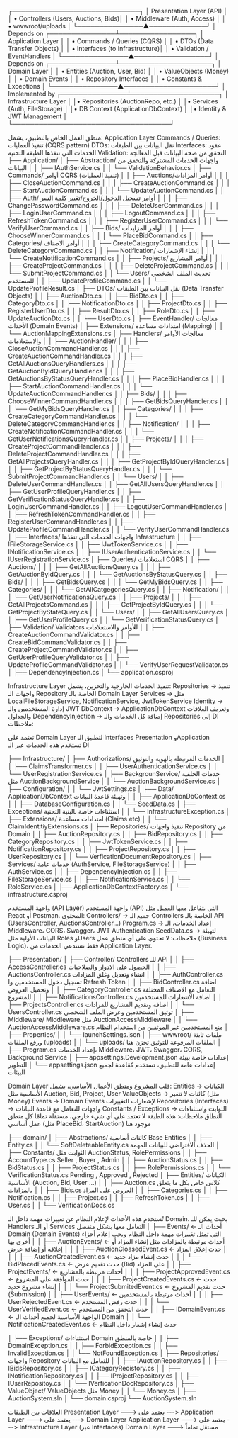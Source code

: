 
┌─────────────────────────────┐
│   Presentation Layer (API)  │
│ • Controllers (Users, Auctions, Bids)│
│ • Middleware (Auth, Access) │
│ • wwwroot/uploads           │
└───────────────▲─────────────┘
                │ Depends on
┌───────────────┴─────────────────┐
│     Application Layer           │
│ • Commands / Queries (CQRS)     │
│ • DTOs (Data Transfer Objects)  │
│ • Interfaces (to Infrastructure)│
│ • Validation / EventHandlers    │
└───────────────▲─────────────────┘
                │ Depends on
┌───────────────┴─────────────────────┐
│       Domain Layer                  │
│ • Entities (Auction, User, Bid)     │
│ • ValueObjects (Money)              │
│ • Domain Events                     │
│ • Repository Interfaces             │
│ • Constants & Exceptions            │
└───────────────▲─────────────────────┘
                │ Implemented by
┌───────────────┴────────────────────┐
│   Infrastructure Layer             │
│• Repositories (AuctionRepo, etc.)  │
│• Services (Auth, FileStorage)      │
│• DB Context (ApplicationDbContext) │
│• Identity & JWT Management         │
└────────────────────────────────────┘

منطق العمل الخاص بالتطبيق، يشمل: Application Layer
Commands / Queries: تنفيذ العمليات (CQRS pattern)
DTOs: نقل البيانات بين الطبقات
Interfaces: عقود الخدمات التي تنفذها الطبقة التحتية
Validation: التحقق من صحة البيانات قبل المعالجة
├── Application/
│   ├── Abstraction/ واجهات الخدمات المشتركة والتحقق من البيانات
│   │   ├── IAuthService.cs
│   │   └── ValidationBehavior.cs
│   ├── Commands/    أوامر CQRS (تنفيذ العمليات)
│   │   ├── Auctions/أوامر المزادات
│   │   │   ├── CloseAuctionCommand.cs
│   │   │   ├── CreateAuctionCommand.cs
│   │   │   ├── StartAuctionCommand.cs
│   │   │   └── UpdateAuctionCommand.cs
│   │   ├── Auth/   أوامر تسجيل الدخول/الخروج/تغيير كلمة السر
│   │   │   ├── ChangePasswordCommand.cs
│   │   │   ├── DeleteUserCommand.cs
│   │   │   ├── LoginUserCommand.cs
│   │   │   ├── LogoutCommand.cs
│   │   │   ├── RefreshTokenCommand.cs
│   │   │   ├── RegisterUserCommand.cs
│   │   │   └── VerifyUserCommand.cs
│   │   ├── Bids/   أوامر المزايدات
│   │   │   ├── ChooseWinnerCommand.cs
│   │   │   └── PlaceBidCommand.cs
│   │   ├── Categories/ أوامر الاصناف
│   │   │   ├── CreateCategoryCommand.cs
│   │   │   └── DeleteCategoryCommand.cs
│   │   ├── Notification/   إنشاء الإشعارات
│   │   │   └── CreateNotificationCommand.cs
│   │   ├── Projects/   أوامر المشاريع
│   │   │   ├── CreateProjectCommand.cs
│   │   │   ├── DeleteProjectCommand.cs
│   │   │   └── SubmitProjectCommand.cs
│   │   └── Users/    تحديث الملف الشخصي للمستخدم
│   │       ├── UpdateProfileCommand.cs
│   │       └── UpdateProfileResult.cs
│   ├── DTOs/    نقل البيانات بين الطبقات (Data Transfer Objects)
│   │   ├── AuctionDto.cs
│   │   ├── BidDto.cs
│   │   ├── CategoryDto.cs
│   │   ├── NotificationDto.cs
│   │   ├── ProjectDto.cs
│   │   ├── RegisterUserDto.cs
│   │   ├── ResultDto.cs
│   │   ├── RoleDto.cs
│   │   ├── UpdateAuctionDto.cs
│   │   └── UserDto.cs
│   ├── EventHandler/   معالجات الأحداث (Domain Events)
│   ├── Extensions/  امتدادات مساعدة (Mapping)
│   │   └── AuctionMappingExtensions.cs
│   ├── Handlers/ معالجات الأوامر والاستعلامات
│   │   ├── AuctionHandler/
│   │   │   ├── CloseAuctionCommandHandler.cs
│   │   │   ├── CreateAuctionCommandHandler.cs
│   │   │   ├── GetAllAuctionsQueryHandlers.cs
│   │   │   ├── GetAuctionByIdQueryHandler.cs
│   │   │   ├── GetAuctionsByStatusQueryHandler.cs
│   │   │   ├── PlaceBidHandler.cs
│   │   │   ├── StartAuctionCommandHandler.cs
│   │   │   └── UpdateAuctionCommandHandler.cs
│   │   ├── Bids/
│   │   │   ├── ChooseWinnerCommandHandler.cs
│   │   │   ├── GetBidsQueryHandler.cs
│   │   │   └── GetMyBidsQueryHandler.cs
│   │   ├── Categories/
│   │   │   ├── CreateCategoryCommandHandler.cs
│   │   │   └── DeleteCategoryCommandHandler.cs
│   │   ├── Notification/
│   │   │   ├── CreateNotificationCommandHandler.cs
│   │   │   └── GetUserNotificationsQueryHandler.cs
│   │   ├── Projects/
│   │   │   ├── CreateProjectCommandHandler.cs
│   │   │   ├── DeleteProjectCommandHandler.cs
│   │   │   ├── GetAllProjectsQueryHandler.cs
│   │   │   ├── GetProjectByIdQueryHandler.cs
│   │   │   ├── GetProjectByStatusQueryHandler.cs
│   │   │   └── SubmitProjectCommandHandler.cs
│   │   └── Users/
│   │       ├── DeleteUserCommandHandler.cs
│   │       ├── GetAllUsersQueryHandler.cs
│   │       ├── GetUserProfileQueryHandler.cs
│   │       ├── GetVerificationStatusQueryHandler.cs
│   │       ├── LoginUserCommandHandler.cs
│   │       ├── LogoutUserCommandHandler.cs
│   │       ├── RefreshTokenCommandHandler.cs
│   │       ├── RegisterUserCommandHandler.cs
│   │       ├── UpdateProfileCommandHandler.cs
│   │       └── VerifyUserCommandHandler.cs
│   ├── Interfaces/  واجهات الخدمات التي تنفذها Infrastructure
│   │   ├── IFileStorageService.cs
│   │   ├── IJwtTokenService.cs
│   │   ├── INotificationService.cs
│   │   ├── IUserAuthenticationService.cs
│   │   └── IUserRegistrationService.cs
│   ├── Queries/   استعلامات CQRS
│   │   ├── Auctions/
│   │   │   ├── GetAllAuctionsQuery.cs
│   │   │   ├── GetAuctionByIdQuery.cs
│   │   │   └── GetAuctionsByStatusQuery.cs
│   │   ├── Bids/
│   │   │   ├── GetBidsQuery.cs
│   │   │   └── GetMyBidsQuery.cs
│   │   ├── Categories/
│   │   │   └── GetAllCatgegoriesQuery.cs
│   │   ├── Notification/
│   │   │   └── GetUserNotificationsQuery.cs
│   │   ├── Projects/
│   │   │   ├── GetAllProjectsCommand.cs
│   │   │   ├── GetProjectByIdQuery.cs
│   │   │   └── GetProjectByStateQuery.cs
│   │   └── Users/
│   │       ├── GetAllUsersQuery.cs
│   │       ├── GetUserProfileQuery.cs
│   │       └── GetVerificationStatusQuery.cs
│   ├── Validation/     Validators للأوامر والاستعلامات
│   │   ├── CreateAuctionCommandValidator.cs
│   │   ├── CreateBidCommandValidator.cs
│   │   ├── CreateProjectCommandValidator.cs
│   │   ├── GetUserProfileQueryValidator.cs
│   │   ├── UpdateProfileCommandValidator.cs
│   │   └── VerifyUserRequestValidator.cs
│   ├── DependencyInjection.cs
│   └── application.csproj

Infrastructure Layer
تنفيذ الخدمات الخارجية والتخزين، يشمل:
Repositories → تنفيذ واجهات الـ Repository الخاصة بالـ Domain Layer
Services → مثل LocalFileStorageService, NotificationService, JwtTokenService
Identity → إدارة المستخدمين والـ JWT
DbContext → ApplicationDbContext وتعريف العلاقات والجداول
DependencyInjection → إضافة كل الخدمات والـ Repositories إلى DI
ملاحظات:

تعتمد على Domain Layer لتطبيق الـ Interfaces
Presentation وApplication تستخدم هذه الخدمات عبر الـ DI

├── Infrastructure/
│   ├── Authorizations/    الخدمات المرتبطة بالهوية والتوثيق
│   │   ├── ClaimsTransformer.cs
│   │   ├── UserAuthenticationService.cs
│   │   └── UserRegistrationService.cs
│   ├── BackgrounService/   خدمات الخلفية مثل AuctionBackgroundService
│   │   └── AuctionBackgroundService.cs
│   ├── Configuration/
│   │   └── JwtSettings.cs
│   ├── Data/     ApplicationDbContext وتهيئة قاعدة البيانات
│   │   ├── ApplicationDbContext.cs
│   │   ├── DatabaseConfiguration.cs
│   │   └── SeedData.cs
│   ├── Exceptions/   استثناءات خاصة بالبنية التحتية
│   │   └── InfrastructureException.cs
│   ├── Extensions/    امتدادات مساعدة (Claims etc)
│   │   └── ClaimIdentitiyExtensions.cs
│   ├── Repositories/      تنفيذ واجهات Repository من Domain
│   │   ├── AuctionRepository.cs
│   │   ├── BidRepository.cs
│   │   ├── CategoryRepository.cs
│   │   ├── JwtTokenService.cs
│   │   ├── NotificationRepository.cs
│   │   ├── ProjectRepository.cs
│   │   ├── UserRepository.cs
│   │   └── VerficationDocumentRepository.cs
│   ├── Services/    خدمات عامة (AuthService, FileStorageService)
│   │   ├── AuthService.cs
│   │   ├── DependencyInjection.cs
│   │   ├── FileStorageService.cs
│   │   ├── NotificationService.cs
│   │   └── RoleService.cs
│   ├── ApplicationDbContextFactory.cs
│   └── infrastructure.csproj

 واجهة المستخدم (API Layer)
واجهة المستخدم (API) التي يتفاعل معها العميل مثل React أو Postman.
المحتوى:
Controllers/ → جميع الـ Controllers الخاصة بالـ API (UsersController, AuctionsController…)
Program.cs → إعداد الخدمات، الـ Middleware، CORS، Swagger، JWT Authentication
SeedData.cs → لتهيئة البيانات الأولية مثل Roles وUsers
ملاحظات:
لا تحتوي على أي منطق عمل (Business Logic)، فقط تستدعي الخدمات من Application Layer.

├── Presentation/
│   ├── Controller/  Controllers للـ API
│   │   ├── AccessController.cs  الحصول على الادوار والصلاحيات
│   │   ├── AuctionsController.cs  انشاء وتعديل وغلق المزادات
│   │   ├── AuthController.cs تسجيل دخول المستخدمين وا Refresh Token
│   │   ├── BidController.cs   اضافة وتحميل العروض
│   │   ├── CategoryController.cs    التعامل مع الاصناف المختلفة للمشروع
│   │   ├── NotificationsController.cs  اضافة الاشعارات للمستخدمين
│   │   ├── ProjectsController.cs   اضافة وتقديم المشاريع للمزادات
│   │   └── UsersController.cs    توثيق المستخدمين وعرض الملف الشخصي
│   ├── Middleware/     Middleware مثل AuctionAccessMiddleware
│   │   └── AuctionAccessMiddleware.cs  منع المستخدمين غير الموثقين من استخدام النظام
│   ├── Properties/
│   │   └── launchSettings.json
│   ├── wwwroot/   ملفات ثابتة ورفع الملفات (uploads)
│   │   └── uploads/ الملفات المرفوعة للتوثيق تخزن هنا
│   ├── Program.cs   إعداد الخدمات، Middleware، JWT، Swagger، CORS, Background Service
│   ├── appsettings.Development.json  إعدادات خاصة ببيئة التطوير
│   └── appsettings.json إعدادات عامة للتطبيق، تستخدم كقاعدة لجميع البيئات  

Domain Layer
قلب المشروع ومنطق الأعمال الأساسي، يشمل:
Entities → الكيانات الأساسية مثل Auction, Bid, Project, User
ValueObjects → كائنات لا تتغير (مثل Money)
Events → Domain Events لإشعارات التغييرات
Repositories (Interfaces) → واجهات للتعامل مع قاعدة البيانات
Constants / Exceptions → الثوابت واستثناءات النطاق
ملاحظات:
هذه الطبقة لا تعتمد على أي شيء خارجي، مستقلة تمامًا
كل منطق عمل أساسي (مثل PlaceBid، StartAuction) موجود هنا

├── domain/
│   ├── Abstractions/    كائنات أساسية Base Entities
│   │   ├── Entity.cs
│   │   └── SoftDeleteableEntity.cs   الحذف الافتراضي للبيانات المهمة
│   ├── Constants/  الثوابت مثل AuctionStatus, RolePermissions
│   │   ├── AccountType.cs  Seller , Buyer , Admin
│   │   ├── AuctionStatus.cs
│   │   ├── BidStatus.cs
│   │   ├── ProjectStatus.cs
│   │   ├── RolePermissions.cs
│   │   └── VerificationStatus.cs   Pending , Approved , Rejected
│   ├── Entities/     الكيانات الأساسية (Auction, Bid, User …)
│   │   ├── Auction.cs  كلاس خاص بكل ما يتعلق بالمزادات
│   │   ├── Bids.cs    العروض على المزاد
│   │   ├── Categories.cs
│   │   ├── Notification.cs
│   │   ├── Project.cs
│   │   ├── RefreshToken.cs
│   │   ├── User.cs
│   │   └── VerificationDocs.cs

تُستخدم هذه الأحداث لإعلام النظام عن تغييرات مهمة داخل الـ Domain، بحيث يمكن للـ Handlers أو الـ Services التعامل معها بشكل منفصل
│   ├── Events/    ← أحداث الـ Domain (Domain Events) التي تمثل تغييرات مهمة داخل النظام ويجب إعلام أجزاء أخرى بها
│   │   ├── AuctionEvents/   ← أحداث مرتبطة بالمزادات مثل إنشاء المزاد أو إغلاقه أو إضافة عرض
│   │   │   ├── AuctionCloasedEvent.cs      ← حدث إغلاق المزاد
│   │   │   ├── AuctionCreatedEvent.cs      ← حدث إنشاء مزاد جديد
│   │   │   └── BidPlacedEvents.cs          ← حدث تقديم عرض (Bid) على المزاد
│   │   ├── ProjectEvents/   ← أحداث مرتبطة بالمشاريع
│   │   │   ├── ProjectApprovedEvent.cs     ← حدث الموافقة على المشروع
│   │   │   ├── ProjectCreatedEvents.cs     ← حدث إنشاء مشروع جديد
│   │   │   └── ProjectSubmitedEvent.cs     ← حدث تقديم المشروع (Submission)
│   │   ├── UserEvents/      ← أحداث مرتبطة بالمستخدمين
│   │   │   ├── UserRejectedEvent.cs        ← حدث رفض المستخدم
│   │   │   └── UserVerifiedEvent.cs        ← حدث التحقق من المستخدم
│   │   ├── IDomainEvent.cs    ← الواجهة الأساسية لجميع أحداث الـ Domain
│   │   └── NotificationCreatedEvent.cs    ← حدث إنشاء إشعار داخل النظام

│   ├── Exceptions/    استثناءات Domain خاصة بالمنطق
│   │   ├── DomainException.cs
│   │   ├── ForbidException.cs
│   │   ├── InvalidException.cs
│   │   └── NotFoundException.cs
│   ├── Repositories/    واجهات Repository للتعامل مع البيانات
│   │   ├── IAuctionRepository.cs
│   │   ├── IBidsRepository.cs
│   │   ├── ICategoryReoistory.cs
│   │   ├── INotificationRepository.cs
│   │   ├── IProjectRepository.cs
│   │   ├── IUserRepositoy.cs
│   │   └── IVerficationDocRepository.cs
│   ├── ValueObject/    ValueObjects مثل Money
│   │   └── Money.cs
│   ├── AuctionSystem.sln
│   └── domain.csproj
└── AuctionSystem.sln

العلاقات بين الطبقات
Presentation Layer  ---> يعتمد على ---> Application Layer ---> يعتمد على ---> Domain Layer
Application Layer  ---> يعتمد على ---> Infrastructure Layer (عبر Interfaces)
Domain Layer  ---> مستقل تماماً